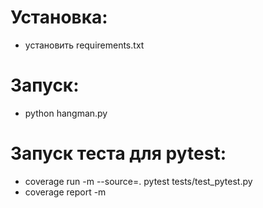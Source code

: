 # Установка:
  - установить requirements.txt

# Запуск:
  - python hangman.py

# Запуск теста для pytest:
  - coverage run -m --source=. pytest tests/test_pytest.py
  - coverage report -m
